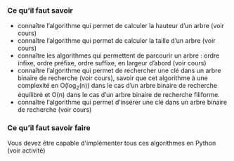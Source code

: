 ### Ce qu’il faut savoir
- connaître l’algorithme qui permet de calculer la hauteur d’un arbre (voir cours)
- connaître l’algorithme qui permet de calculer la taille d’un arbre (voir cours)
- connaître les algorithmes qui permettent de parcourir un arbre : ordre infixe, ordre
préfixe, ordre suffixe, en largeur d’abord (voir cours)
- connaître l’algorithme qui permet de rechercher une clé dans un arbre binaire de recherche (voir cours), savoir que cet algorithme à une complexité en O(log<sub>2</sub>(n)) dans le cas d’un arbre binaire de recherche équilibré et O(n) dans le cas d’un arbre binaire de recherche filiforme.
- connaître l’algorithme qui permet d’insérer une clé dans un arbre binaire de recherche (voir cours)

### Ce qu’il faut savoir faire
Vous devez être capable d'implémenter tous ces algorithmes en Python (voir activité)